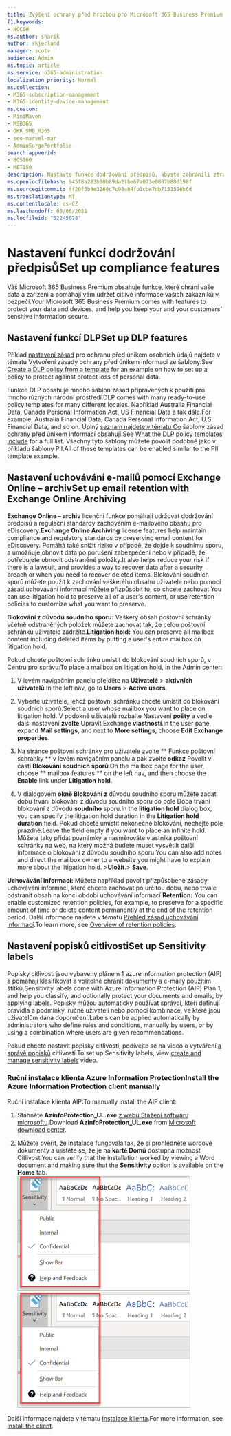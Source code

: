 ```yaml
---
title: Zvýšení ochrany před hrozbou pro Microsoft 365 Business Premium
f1.keywords:
- NOCSH
ms.author: sharik
author: skjerland
manager: scotv
audience: Admin
ms.topic: article
ms.service: o365-administration
localization_priority: Normal
ms.collection:
- M365-subscription-management
- M365-identity-device-management
ms.custom:
- MiniMaven
- MSB365
- OKR_SMB_M365
- seo-marvel-mar
- AdminSurgePortfolio
search.appverid:
- BCS160
- MET150
description: Nastavte funkce dodržování předpisů, abyste zabránili ztrátě dat a zajistili zabezpečení citlivých informací vašich zákazníků.
ms.openlocfilehash: 945f8a283b90b89da2fbe67a073e0807b80d198f
ms.sourcegitcommit: ff20f5b4e3268c7c98a84fb1cbe7db7151596b6d
ms.translationtype: MT
ms.contentlocale: cs-CZ
ms.lasthandoff: 05/06/2021
ms.locfileid: "52245078"
---
```

# <a name="set-up-compliance-features"></a><span data-ttu-id="cd0fd-103">Nastavení funkcí dodržování předpisů</span><span class="sxs-lookup"><span data-stu-id="cd0fd-103">Set up compliance features</span></span>

<span data-ttu-id="cd0fd-104">Váš Microsoft 365 Business Premium obsahuje funkce, které chrání vaše data a zařízení a pomáhají vám udržet citlivé informace vašich zákazníků v bezpečí.</span><span class="sxs-lookup"><span data-stu-id="cd0fd-104">Your Microsoft 365 Business Premium comes with features to protect your data and devices, and help you keep your and your customers' sensitive information secure.</span></span>

## <a name="set-up-dlp-features"></a><span data-ttu-id="cd0fd-105">Nastavení funkcí DLP</span><span class="sxs-lookup"><span data-stu-id="cd0fd-105">Set up DLP features</span></span>

<span data-ttu-id="cd0fd-106">Příklad [nastavení zásad](../compliance/create-a-dlp-policy-from-a-template.md) pro ochranu před únikem osobních údajů najdete v tématu Vytvoření zásady ochrany před únikem informací ze šablony.</span><span class="sxs-lookup"><span data-stu-id="cd0fd-106">See [Create a DLP policy from a template](../compliance/create-a-dlp-policy-from-a-template.md) for an example on how to set up a policy to protect against protect loss of personal data.</span></span> 
  
<span data-ttu-id="cd0fd-107">Funkce DLP obsahuje mnoho šablon zásad připravených k použití pro mnoho různých národní prostředí.</span><span class="sxs-lookup"><span data-stu-id="cd0fd-107">DLP comes with many ready-to-use policy templates for many different locales.</span></span> <span data-ttu-id="cd0fd-108">Například Australia Financial Data, Canada Personal Information Act, US Financial Data a tak dále.</span><span class="sxs-lookup"><span data-stu-id="cd0fd-108">For example, Australia Financial Data, Canada Personal Information Act, U.S. Financial Data, and so on.</span></span> <span data-ttu-id="cd0fd-109">Úplný [seznam najdete v tématu Co](../compliance/what-the-dlp-policy-templates-include.md) šablony zásad ochrany před únikem informací obsahují.</span><span class="sxs-lookup"><span data-stu-id="cd0fd-109">See [What the DLP policy templates include](../compliance/what-the-dlp-policy-templates-include.md) for a full list.</span></span> <span data-ttu-id="cd0fd-110">Všechny tyto šablony můžete povolit podobně jako v příkladu šablony PII.</span><span class="sxs-lookup"><span data-stu-id="cd0fd-110">All of these templates can be enabled similar to the PII template example.</span></span> 
  
## <a name="set-up-email-retention-with-exchange-online-archiving"></a><span data-ttu-id="cd0fd-111">Nastavení uchovávání e-mailů pomocí Exchange Online – archiv</span><span class="sxs-lookup"><span data-stu-id="cd0fd-111">Set up email retention with Exchange Online Archiving</span></span>

 <span data-ttu-id="cd0fd-112">**Exchange Online – archiv** licenční funkce pomáhají udržovat dodržování předpisů a regulační standardy zachováním e-mailového obsahu pro eDiscovery.</span><span class="sxs-lookup"><span data-stu-id="cd0fd-112">**Exchange Online Archiving** license features help maintain compliance and regulatory standards by preserving email content for eDiscovery.</span></span> <span data-ttu-id="cd0fd-113">Pomáhá také snížit riziko v případě, že dojde k soudnímu sporu, a umožňuje obnovit data po porušení zabezpečení nebo v případě, že potřebujete obnovit odstraněné položky.</span><span class="sxs-lookup"><span data-stu-id="cd0fd-113">It also helps reduce your risk if there is a lawsuit, and provides a way to recover data after a security breach or when you need to recover deleted items.</span></span> <span data-ttu-id="cd0fd-114">Blokování soudních sporů můžete použít k zachování veškerého obsahu uživatele nebo pomocí zásad uchovávání informací můžete přizpůsobit to, co chcete zachovat.</span><span class="sxs-lookup"><span data-stu-id="cd0fd-114">You can use litigation hold to preserve all of a user's content, or use retention policies to customize what you want to preserve.</span></span>
  
<span data-ttu-id="cd0fd-115">**Blokování z důvodu soudního sporu:** Veškerý obsah poštovní schránky včetně odstraněných položek můžete zachovat tak, že celou poštovní schránku uživatele zadržíte.</span><span class="sxs-lookup"><span data-stu-id="cd0fd-115">**Litigation hold:** You can preserve all mailbox content including deleted items by putting a user's entire mailbox on litigation hold.</span></span> 
    
<span data-ttu-id="cd0fd-116">Pokud chcete poštovní schránku umístit do blokování soudních sporů, v Centru pro správu:</span><span class="sxs-lookup"><span data-stu-id="cd0fd-116">To place a mailbox on litigation hold, in the Admin center:</span></span>
    
1. <span data-ttu-id="cd0fd-117">V levém navigačním panelu přejděte na **Uživatelé** \> **aktivních uživatelů**.</span><span class="sxs-lookup"><span data-stu-id="cd0fd-117">In the left nav, go to **Users** \> **Active users**.</span></span>
    
2. <span data-ttu-id="cd0fd-118">Vyberte uživatele, jehož poštovní schránku chcete umístit do blokování soudních sporů.</span><span class="sxs-lookup"><span data-stu-id="cd0fd-118">Select a user whose mailbox you want to place on litigation hold.</span></span> <span data-ttu-id="cd0fd-119">V podokně uživatelů rozbalte Nastavení **pošty** a vedle další nastavení **zvolte** Upravit Exchange **vlastností**.</span><span class="sxs-lookup"><span data-stu-id="cd0fd-119">In the user pane, expand **Mail settings**, and next to **More settings**, choose **Edit Exchange properties**.</span></span>
    
3. <span data-ttu-id="cd0fd-120">Na stránce poštovní schránky pro uživatele zvolte \*\* Funkce poštovní schránky \*\* v levém navigačním panelu a pak zvolte **odkaz** Povolit v části **Blokování soudních sporů**.</span><span class="sxs-lookup"><span data-stu-id="cd0fd-120">On the mailbox page for the user, choose \*\* mailbox features \*\* on the left nav, and then choose the **Enable** link under **Litigation hold**.</span></span>
    
4. <span data-ttu-id="cd0fd-121">V dialogovém **okně Blokování z** důvodu soudního sporu můžete zadat dobu trvání blokování z důvodu soudního sporu do pole Doba trvání blokování z důvodu **soudního** sporu.</span><span class="sxs-lookup"><span data-stu-id="cd0fd-121">In the **litigation hold** dialog box, you can specify the litigation hold duration in the **Litigation hold duration** field.</span></span> <span data-ttu-id="cd0fd-122">Pokud chcete umístit nekonečné blokování, nechejte pole prázdné.</span><span class="sxs-lookup"><span data-stu-id="cd0fd-122">Leave the field empty if you want to place an infinite hold.</span></span> <span data-ttu-id="cd0fd-123">Můžete taky přidat poznámky a nasměrováte vlastníka poštovní schránky na web, na který možná budete muset vysvětlit další informace o blokování z důvodu soudního sporu.</span><span class="sxs-lookup"><span data-stu-id="cd0fd-123">You can also add notes and direct the mailbox owner to a website you might have to explain more about the litigation hold.</span></span> <span data-ttu-id="cd0fd-124">\>**Uložit**.</span><span class="sxs-lookup"><span data-stu-id="cd0fd-124">\> **Save**.</span></span>
    
<span data-ttu-id="cd0fd-125">**Uchovávání informací:** Můžete například povolit přizpůsobené zásady uchovávání informací, které chcete zachovat po určitou dobu, nebo trvale odstranit obsah na konci období uchovávání informací.</span><span class="sxs-lookup"><span data-stu-id="cd0fd-125">**Retention:** You can enable customized retention policies, for example, to preserve for a specific amount of time or delete content permanently at the end of the retention period.</span></span> <span data-ttu-id="cd0fd-126">Další informace najdete v tématu [Přehled zásad uchovávání informací](../compliance/retention.md).</span><span class="sxs-lookup"><span data-stu-id="cd0fd-126">To learn more, see [Overview of retention policies](../compliance/retention.md).</span></span>

## <a name="set-up-sensitivity-labels"></a><span data-ttu-id="cd0fd-127">Nastavení popisků citlivosti</span><span class="sxs-lookup"><span data-stu-id="cd0fd-127">Set up Sensitivity labels</span></span>

<span data-ttu-id="cd0fd-128">Popisky citlivosti jsou vybaveny plánem 1 azure information protection (AIP) a pomáhají klasifikovat a volitelně chránit dokumenty a e-maily použitím štítků.</span><span class="sxs-lookup"><span data-stu-id="cd0fd-128">Sensitivity labels come with Azure Information Protection (AIP) Plan 1, and help you classify, and optionally protect your documents and emails, by applying labels.</span></span> <span data-ttu-id="cd0fd-129">Popisky můžou automaticky používat správci, kteří definují pravidla a podmínky, ručně uživateli nebo pomocí kombinace, ve které jsou uživatelům dána doporučení.</span><span class="sxs-lookup"><span data-stu-id="cd0fd-129">Labels can be applied automatically by administrators who define rules and conditions, manually by users, or by using a combination where users are given recommendations.</span></span>

<span data-ttu-id="cd0fd-130">Pokud chcete nastavit popisky citlivosti, podívejte se na video o vytváření [a správě popisků](../business-video/create-sensitivity-labels.md) citlivosti.</span><span class="sxs-lookup"><span data-stu-id="cd0fd-130">To set up Sensitivity labels, view [create and manage sensitivity labels](../business-video/create-sensitivity-labels.md) video.</span></span>



### <a name="install-the-azure-information-protection-client-manually"></a><span data-ttu-id="cd0fd-131">Ruční instalace klienta Azure Information Protection</span><span class="sxs-lookup"><span data-stu-id="cd0fd-131">Install the Azure Information Protection client manually</span></span>

<span data-ttu-id="cd0fd-132">Ruční instalace klienta AIP:</span><span class="sxs-lookup"><span data-stu-id="cd0fd-132">To manually install the AIP client:</span></span>

1. <span data-ttu-id="cd0fd-133">Stáhněte **AzinfoProtection_UL.exe** [z webu Stažení softwaru microsoftu](https://www.microsoft.com/download/details.aspx?id=53018).</span><span class="sxs-lookup"><span data-stu-id="cd0fd-133">Download **AzinfoProtection_UL.exe** from [Microsoft download center](https://www.microsoft.com/download/details.aspx?id=53018).</span></span>
 
2. <span data-ttu-id="cd0fd-134">Můžete ověřit, že instalace fungovala tak, že  si prohlédněte wordové dokumenty a ujistěte se, že je na **kartě Domů** dostupná možnost Citlivost.</span><span class="sxs-lookup"><span data-stu-id="cd0fd-134">You can verify that the installation worked by viewing a Word document and making sure that the **Sensitivity** option is available on the **Home** tab.</span></span>
<br/><span data-ttu-id="cd0fd-135">![Rozevírací seznam Karta Ochrana ve wordovém dokumentu](../media/word-sensitivity.png)</span><span class="sxs-lookup"><span data-stu-id="cd0fd-135">![Protection tab drop-down in a Word document.](../media/word-sensitivity.png)</span></span>

<span data-ttu-id="cd0fd-136">Další informace najdete v tématu [Instalace klienta](/azure/information-protection/infoprotect-tutorial-step3).</span><span class="sxs-lookup"><span data-stu-id="cd0fd-136">For more information, see [Install the client](/azure/information-protection/infoprotect-tutorial-step3).</span></span>